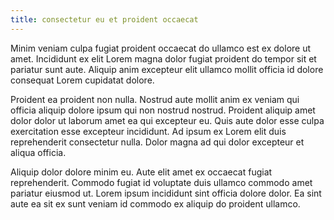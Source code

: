 ```yaml
---
title: consectetur eu et proident occaecat
---
```


Minim veniam culpa fugiat proident occaecat do ullamco est ex dolore ut amet. Incididunt ex elit Lorem magna dolor fugiat proident do tempor sit et pariatur sunt aute. Aliquip anim excepteur elit ullamco mollit officia id dolore consequat Lorem cupidatat dolore.

Proident ea proident non nulla. Nostrud aute mollit anim ex veniam qui officia aliquip dolore ipsum qui non nostrud nostrud. Proident aliquip amet dolor dolor ut laborum amet ea qui excepteur eu. Quis aute dolor esse culpa exercitation esse excepteur incididunt. Ad ipsum ex Lorem elit duis reprehenderit consectetur nulla. Dolor magna ad qui dolor excepteur et aliqua officia.

Aliquip dolor dolore minim eu. Aute elit amet ex occaecat fugiat reprehenderit. Commodo fugiat id voluptate duis ullamco commodo amet pariatur eiusmod ut. Lorem ipsum incididunt sint officia dolore dolor. Ea sint aute ea sit ex sunt veniam id commodo ex aliquip do proident ullamco.